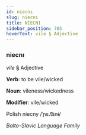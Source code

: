 ```yaml
---
id: niecnı
slug: niecnı
title: NİECNI
sidebar_position: 705
hoverText: vile § Adjective
---
```


### niecnı

*vile* **§** Adjective

**Verb**: to be vile/wicked

**Noun**: vileness/wickedness

**Modifier**: vile/wicked

Polish niecny /ˈɲɛ.t͡snɨ/

*Balto-Slavic Language Family*